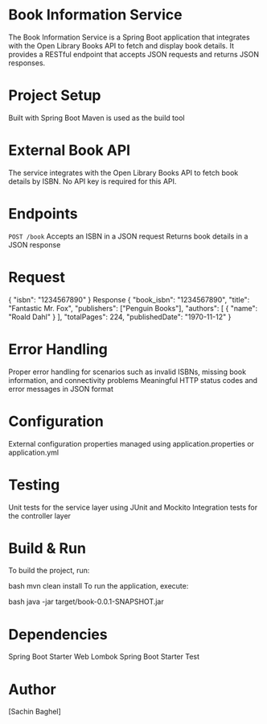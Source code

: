 # Book Information Service
 The Book Information Service is a Spring Boot application that integrates with the Open Library Books API to fetch and display book details. It provides a RESTful endpoint that accepts JSON requests and returns JSON responses.
# Project Setup
 Built with Spring Boot
 Maven is used as the build tool
# External Book API
The service integrates with the Open Library Books API to fetch book details by ISBN. No API key is required for this API.

# Endpoints
`POST /book`
Accepts an ISBN in a JSON request
Returns book details in a JSON response

# Request

{
    "isbn": "1234567890"
}
Response
{
    "book_isbn": "1234567890",
    "title": "Fantastic Mr. Fox",
    "publishers": ["Penguin Books"],
    "authors": [
        {
            "name": "Roald Dahl"
        }
    ],
    "totalPages": 224,
    "publishedDate": "1970-11-12"
}
# Error Handling
Proper error handling for scenarios such as invalid ISBNs, missing book information, and connectivity problems
Meaningful HTTP status codes and error messages in JSON format
# Configuration
External configuration properties managed using application.properties or application.yml
# Testing
Unit tests for the service layer using JUnit and Mockito
Integration tests for the controller layer
# Build & Run
To build the project, run:

bash
mvn clean install
To run the application, execute:

bash
java -jar target/book-0.0.1-SNAPSHOT.jar

# Dependencies
Spring Boot Starter Web
Lombok
Spring Boot Starter Test
# Author
[Sachin Baghel]

